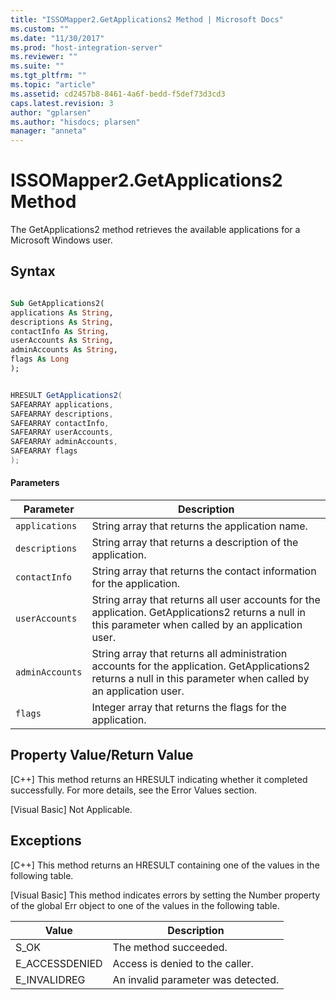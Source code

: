 ```yaml
---
title: "ISSOMapper2.GetApplications2 Method | Microsoft Docs"
ms.custom: ""
ms.date: "11/30/2017"
ms.prod: "host-integration-server"
ms.reviewer: ""
ms.suite: ""
ms.tgt_pltfrm: ""
ms.topic: "article"
ms.assetid: cd2457b8-8461-4a6f-bedd-f5def73d3cd3
caps.latest.revision: 3
author: "gplarsen"
ms.author: "hisdocs; plarsen"
manager: "anneta"
---
```

# ISSOMapper2.GetApplications2 Method
The GetApplications2 method retrieves the available applications for a Microsoft Windows user.  

## Syntax  

```vb  

Sub GetApplications2(  
applications As String,   
descriptions As String,   
contactInfo As String,   
userAccounts As String,   
adminAccounts As String,   
flags As Long  
);  
```  

```csharp  

HRESULT GetApplications2(  
SAFEARRAY applications,   
SAFEARRAY descriptions,   
SAFEARRAY contactInfo,   
SAFEARRAY userAccounts,   
SAFEARRAY adminAccounts,   
SAFEARRAY flags  
);  
```  

#### Parameters  

|Parameter|Description|  
|---------------|-----------------|  
|`applications`|String array that returns the application name.|  
|`descriptions`|String array that returns a description of the application.|  
|`contactInfo`|String array that returns the contact information for the application.|  
|`userAccounts`|String array that returns all user accounts for the application. GetApplications2 returns a null in this parameter when called by an application user.|  
|`adminAccounts`|String array that returns all administration accounts for the application. GetApplications2 returns a null in this parameter when called by an application user.|  
|`flags`|Integer array that returns the flags for the application.|  

## Property Value/Return Value  
 [C++] This method returns an HRESULT indicating whether it completed successfully. For more details, see the Error Values section.  

 [Visual Basic] Not Applicable.  

## Exceptions  
 [C++] This method returns an HRESULT containing one of the values in the following table.  

 [Visual Basic] This method indicates errors by setting the Number property of the global Err object to one of the values in the following table.  


|     Value      |            Description             |
|----------------|------------------------------------|
|      S_OK      |       The method succeeded.        |
| E_ACCESSDENIED |  Access is denied to the caller.   |
|  E_INVALIDREG  | An invalid parameter was detected. |

